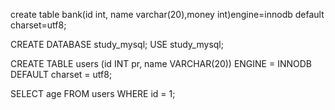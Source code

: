 


create table bank(id int, name varchar(20),money int)engine=innodb default charset=utf8;



CREATE DATABASE study_mysql;
USE study_mysql;

CREATE TABLE users (id INT pr, name VARCHAR(20)) ENGINE = INNODB DEFAULT charset = utf8;

SELECT
	age
FROM
	users
WHERE
	id = 1;

